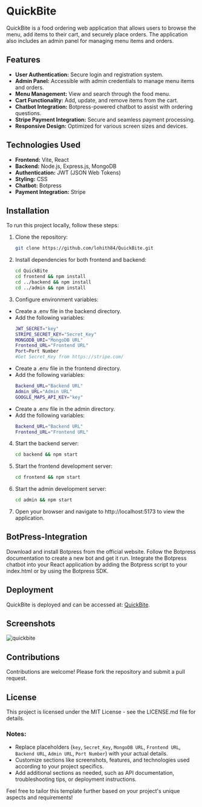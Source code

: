 # QuickBite

QuickBite is a food ordering web application that allows users to browse the menu, add items to their cart, and securely place orders. The application also includes an admin panel for managing menu items and orders.

## Features

- **User Authentication:** Secure login and registration system.
- **Admin Panel:** Accessible with admin credentials to manage menu items and orders.
- **Menu Management:** View and search through the food menu.
- **Cart Functionality:** Add, update, and remove items from the cart.
- **Chatbot Integration:** Botpress-powered chatbot to assist with ordering questions.
- **Stripe Payment Integration:** Secure and seamless payment processing.
- **Responsive Design:** Optimized for various screen sizes and devices.

## Technologies Used

- **Frontend:** Vite, React
- **Backend:** Node.js, Express.js, MongoDB
- **Authentication:** JWT (JSON Web Tokens)
- **Styling:** CSS
- **Chatbot:** Botpress
- **Payment Integration:** Stripe

## Installation

To run this project locally, follow these steps:

1. Clone the repository:
   ```bash
   git clone https://github.com/lohith84/QuickBite.git

2. Install dependencies for both frontend and backend:
   ```bash
   cd QuickBite
   cd frontend && npm install
   cd ../backend && npm install
   cd ../admin && npm install

3. Configure environment variables:
- Create a .env file in the backend directory.
- Add the following variables:
  ```bash
  JWT_SECRET="key"
  STRIPE_SECRET_KEY="Secret_Key"
  MONGODB_URI="MongoDB URL"
  Frontend_URL="Frontend URL"
  Port=Port Number
  #Get Secret_Key from https://stripe.com/

- Create a .env file in the frontend directory.
- Add the following variables:
  ```bash
  Backend_URL="Backend URL"
  Admin_URL="Admin URL"
  GOOGLE_MAPS_API_KEY="key"
  
- Create a .env file in the admin directory.
- Add the following variables:
  ```bash
  Backend_URL="Backend URL"
  Frontend_URL="Frontend URL"

4. Start the backend server:
   ```bash
   cd backend && npm start

5. Start the frontend development server:
   ```bash
   cd frontend && npm start

5. Start the admin development server:
   ```bash
   cd admin && npm start
   
3. Open your browser and navigate to http://localhost:5173 to view the application.

## BotPress-Integration
Download and install Botpress from the official website.
Follow the Botpress documentation to create a new bot and get it run.
Integrate the Botpress chatbot into your React application by adding the Botpress script to your index.html or by using the Botpress SDK.

## Deployment
QuickBite is deployed and can be accessed at: [QuickBite](https://quickbites-84.netlify.app/).

## Screenshots
![quickbite](https://github.com/lohith84/QuickBite/assets/121237224/3b7ed078-2efc-439d-b361-0c47d4c590eb)

## Contributions
Contributions are welcome! Please fork the repository and submit a pull request.

## License
This project is licensed under the MIT License - see the LICENSE.md file for details.

### Notes:
- Replace placeholders (`key`, `Secret_Key`, `MongoDB URL`, `Frontend URL`, `Backend URL`, `Admin URL`, `Port Number`) with your actual details.
- Customize sections like screenshots, features, and technologies used according to your project specifics.
- Add additional sections as needed, such as API documentation, troubleshooting tips, or deployment instructions.

Feel free to tailor this template further based on your project's unique aspects and requirements!
